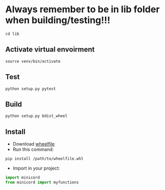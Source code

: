 # Always remember to be in lib folder when building/testing!!!
```shell
cd lib
```
## Activate virtual envoirment
```shell
source venv/bin/activate
```
## Test
```shell
python setup.py pytest
```

## Build
```shell
python setup.py bdist_wheel
```

## Install
* Download [wheelfile](lib/dlist/minicord-0.1.0-py3-none-any.whl)
* Run this command:
```shell
pip install /path/to/wheelfile.whl
```
* Import in your project:
```python
import minicord
from minicord import myfunctions
```